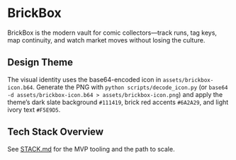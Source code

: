 # BrickBox
BrickBox is the modern vault for comic collectors—track runs, tag keys, map continuity, and watch market moves without losing the culture.

## Design Theme
The visual identity uses the base64-encoded icon in `assets/brickbox-icon.b64`. Generate the PNG with `python scripts/decode_icon.py` (or `base64 -d assets/brickbox-icon.b64 > assets/brickbox-icon.png`) and apply the theme’s dark slate background `#111419`, brick red accents `#6A2A29`, and light ivory text `#F5E9D5`.

## Tech Stack Overview
See [STACK.md](STACK.md) for the MVP tooling and the path to scale.
